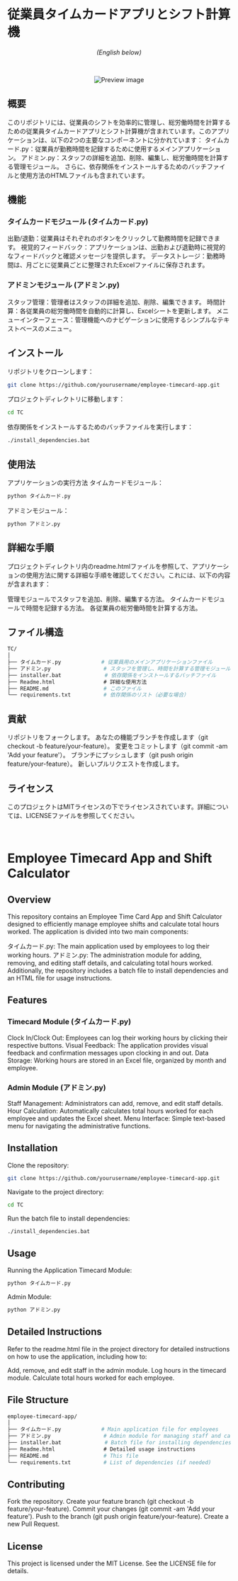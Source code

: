 # 従業員タイムカードアプリとシフト計算機
<p align="center"><i>(English below)</i></p><br>
<p align="center"><img src="preview.gif" alt="Preview image"></p>

## 概要
このリポジトリには、従業員のシフトを効率的に管理し、総労働時間を計算するための従業員タイムカードアプリとシフト計算機が含まれています。このアプリケーションは、以下の2つの主要なコンポーネントに分かれています：
タイムカード.py：従業員が勤務時間を記録するために使用するメインアプリケーション。
アドミン.py：スタッフの詳細を追加、削除、編集し、総労働時間を計算する管理モジュール。
さらに、依存関係をインストールするためのバッチファイルと使用方法のHTMLファイルも含まれています。

## 機能
### タイムカードモジュール (タイムカード.py)
出勤/退勤：従業員はそれぞれのボタンをクリックして勤務時間を記録できます。
視覚的フィードバック：アプリケーションは、出勤および退勤時に視覚的なフィードバックと確認メッセージを提供します。
データストレージ：勤務時間は、月ごとに従業員ごとに整理されたExcelファイルに保存されます。
### アドミンモジュール (アドミン.py)
スタッフ管理：管理者はスタッフの詳細を追加、削除、編集できます。
時間計算：各従業員の総労働時間を自動的に計算し、Excelシートを更新します。
メニューインターフェース：管理機能へのナビゲーションに使用するシンプルなテキストベースのメニュー。

## インストール
リポジトリをクローンします：
```bash
git clone https://github.com/yourusername/employee-timecard-app.git
```
プロジェクトディレクトリに移動します：

```bash
cd TC
```
依存関係をインストールするためのバッチファイルを実行します：

```bash
./install_dependencies.bat
```
## 使用法
アプリケーションの実行方法
タイムカードモジュール：

```bash
python タイムカード.py
```
アドミンモジュール：

```bash
python アドミン.py
```
## 詳細な手順
プロジェクトディレクトリ内のreadme.htmlファイルを参照して、アプリケーションの使用方法に関する詳細な手順を確認してください。これには、以下の内容が含まれます：

管理モジュールでスタッフを追加、削除、編集する方法。
タイムカードモジュールで時間を記録する方法。
各従業員の総労働時間を計算する方法。

## ファイル構造
```bash
TC/
│
├── タイムカード.py          　 # 従業員用のメインアプリケーションファイル
├── アドミン.py             　  # スタッフを管理し、時間を計算する管理モジュール
├── installer.bat  　          # 依存関係をインストールするバッチファイル
├── Readme.html            　　# 詳細な使用方法
├── README.md             　　 # このファイル
└── requirements.txt      　　 # 依存関係のリスト（必要な場合）
```
## 貢献
リポジトリをフォークします。
あなたの機能ブランチを作成します（git checkout -b feature/your-feature）。
変更をコミットします（git commit -am 'Add your feature'）。
ブランチにプッシュします（git push origin feature/your-feature）。
新しいプルリクエストを作成します。

## ライセンス
このプロジェクトはMITライセンスの下でライセンスされています。詳細については、LICENSEファイルを参照してください。

<br>


# Employee Timecard App and Shift Calculator
## Overview
This repository contains an Employee Time Card App and Shift Calculator designed to efficiently manage employee shifts and calculate total hours worked. The application is divided into two main components:

タイムカード.py: The main application used by employees to log their working hours.
アドミン.py: The administration module for adding, removing, and editing staff details, and calculating total hours worked.
Additionally, the repository includes a batch file to install dependencies and an HTML file for usage instructions.

## Features
### Timecard Module (タイムカード.py)
Clock In/Clock Out: Employees can log their working hours by clicking their respective buttons.
Visual Feedback: The application provides visual feedback and confirmation messages upon clocking in and out.
Data Storage: Working hours are stored in an Excel file, organized by month and employee.
### Admin Module (アドミン.py)
Staff Management: Administrators can add, remove, and edit staff details.
Hour Calculation: Automatically calculates total hours worked for each employee and updates the Excel sheet.
Menu Interface: Simple text-based menu for navigating the administrative functions.

## Installation
Clone the repository:
```bash
git clone https://github.com/yourusername/employee-timecard-app.git
```
Navigate to the project directory:
```bash
cd TC
```
Run the batch file to install dependencies:
```bash
./install_dependencies.bat
```
## Usage
Running the Application
Timecard Module:
```bash
python タイムカード.py
```

Admin Module:
```bash
python アドミン.py
```

## Detailed Instructions
Refer to the readme.html file in the project directory for detailed instructions on how to use the application, including how to:

Add, remove, and edit staff in the admin module.
Log hours in the timecard module.
Calculate total hours worked for each employee.

## File Structure
```bash
employee-timecard-app/
│
├── タイムカード.py          　 # Main application file for employees
├── アドミン.py             　  # Admin module for managing staff and calculating hours
├── installer.bat  　          # Batch file for installing dependencies
├── Readme.html            　　# Detailed usage instructions
├── README.md             　　 # This file
└── requirements.txt      　　 # List of dependencies (if needed)
```
## Contributing
Fork the repository.
Create your feature branch (git checkout -b feature/your-feature).
Commit your changes (git commit -am 'Add your feature').
Push to the branch (git push origin feature/your-feature).
Create a new Pull Request.

## License
This project is licensed under the MIT License. See the LICENSE file for details.
